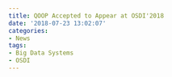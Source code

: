 ```yaml
---
title: QOOP Accepted to Appear at OSDI'2018
date: '2018-07-23 13:02:07'
categories:
- News
tags:
- Big Data Systems
- OSDI
---
```


